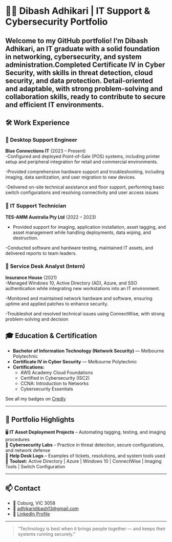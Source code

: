 # 👨‍💻 Dibash Adhikari | IT Support & Cybersecurity Portfolio

Welcome to my GitHub portfolio! I’m Dibash Adhikari, an  IT graduate with a solid foundation in networking, cybersecurity, and system administration.Completed Certificate IV in Cyber Security, with skills in threat detection, cloud security, and data protection. Detail-oriented and adaptable, with strong problem-solving and collaboration skills, ready to contribute to secure and efficient IT environments.
---

## 🛠️ Work Experience

### 🔹 **Desktop Support Engineer**  
**Blue Connections IT** (2023 – Present)  
-Configured and deployed Point-of-Sale (POS) systems, including printer setup and peripheral integration for retail and commercial environments.

-Provided comprehensive hardware support and troubleshooting, including imaging, data sanitization, and user migration to new devices.
 
-Delivered on-site technical assistance and floor support, performing basic switch configurations and resolving
 connectivity and user access issues

### 🔹 **IT Support Technician**  
**TES-AMM Australia Pty Ltd** (2022 – 2023)  

- Provided support for imaging, application installation, asset tagging, and asset management while handling deployments, data wiping, and destruction.
   
-Conducted software and hardware testing, maintained IT assets, and delivered reports to team leaders.

### 🔹 **Service Desk Analyst (Intern)**  
**Insurance House** (2021)  
-Managed Windows 10, Active Directory (AD), Azure, and SSO authentication while integrating new workstations into an IT environment. 

-Monitored and maintained network hardware and software, ensuring uptime and applied patches to
 enhance security.
 
-Troubleshot and resolved technical issues using ConnectWise, with strong problem-solving and decision

## 🎓 Education & Certification

- **Bachelor of Information Technology (Network Security)** — Melbourne Polytechnic  
- **Certificate IV in Cyber Security** — Melbourne Polytechnic  
- **Certifications:**  
  - AWS Academy Cloud Foundations  
  - Certified in Cybersecurity (ISC2)  
  - CCNA: Introduction to Networks  
  - Cybersecurity Essentials  

See all my badges on [Credly](https://www.credly.com/users/dibash-adhikari.b8f8fbe9)

---

## 📂 Portfolio Highlights

🖥️ **IT Asset Deployment Projects** – Automating tagging, testing, and imaging procedures  
🔐 **Cybersecurity Labs** – Practice in threat detection, secure configurations, and network defense  
🔧 **Help Desk Logs** – Examples of tickets, resolutions, and system tools used  
🧰 **Toolset:** Active Directory | Azure | Windows 10 | ConnectWise | Imaging Tools | Switch Configuration

---

## 📫 Contact

- 📍 Coburg, VIC 3058  
- 📧 [adhikaridibash13@gmail.com](mailto:adhikaridibash13@gmail.com)  
- 🔗 [LinkedIn Profile](https://www.linkedin.com/in/dibash-adhikari-059b2524b/)  

---

> “Technology is best when it brings people together — and keeps their systems running securely.”


